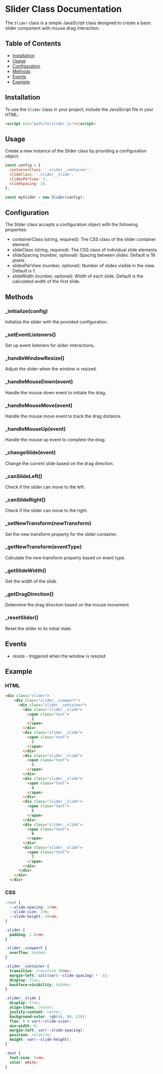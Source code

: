 # Slider Class Documentation

The `Slider` class is a simple JavaScript class designed to create a basic slider component with mouse drag interaction.

## Table of Contents
- [Installation](#installation)
- [Usage](#usage)
- [Configuration](#configuration)
- [Methods](#methods)
- [Events](#events)
- [Example](#example)

## Installation

To use the `Slider` class in your project, include the JavaScript file in your HTML:

```html
<script src="path/to/slider.js"></script>
```

## Usage

Create a new instance of the Slider class by providing a configuration object:

```js
const config = {
  containerClass: '.slider__container',
  slideClass: '.slider__slide',
  slidesPerView: 3,
  slideSpacing: 16,
};

const mySlider = new Slider(config);
```

## Configuration

The Slider class accepts a configuration object with the following properties:

- containerClass (string, required): The CSS class of the slider container element.
- slideClass (string, required): The CSS class of individual slide elements.
- slideSpacing (number, optional): Spacing between slides. Default is 16 pixels.
- slidesPerView (number, optional): Number of slides visible in the view. Default is 1.
- slideWidth (number, optional): Width of each slide. Default is the calculated width of the first slide.

## Methods

### _initialize(config)

Initialize the slider with the provided configuration.

### _setEventListeners()

Set up event listeners for slider interactions.

### _handleWindowResize()

Adjust the slider when the window is resized.

### _handleMouseDown(event)

Handle the mouse down event to initiate the drag.

### _handleMouseMove(event)

Handle the mouse move event to track the drag distance.

### _handleMouseUp(event)

Handle the mouse up event to complete the drag.

### _changeSlide(event)

Change the current slide based on the drag direction.

### _canSlideLeft()

Check if the slider can move to the left.

### _canSlideRight()

Check if the slider can move to the right.

### _setNewTransform(newTransform)

Set the new transform property for the slider container.

### _getNewTransform(eventType) 

Calculate the new transform property based on event type.

### _getSlideWidth()

Get the width of the slide.

### _getDragDirection()

Determine the drag direction based on the mouse movement.

### _resetSlider()

Reset the slider to its initial state.

## Events

- resize - triggered when the window is resized

## Example

### HTML
```html
<div class="slider">
    <div class="slider__viewport">
      <div class="slider__container">
        <div class="slider__slide">
          <span class="text">
            1
          </span>
        </div>
        <div class="slider__slide">
          <span class="text">
            2
          </span>
        </div>
        <div class="slider__slide">
          <span class="text">
            3
          </span>
        </div>
        <div class="slider__slide">
          <span class="text">
            4
          </span>
        </div>
        <div class="slider__slide">
          <span class="text">
            5
          </span>
        </div>
        <div class="slider__slide">
          <span class="text">
            6
          </span>
        </div>
        <div class="slider__slide">
          <span class="text">
            7
          </span>
        </div>
      </div>
    </div>
  </div>
```

### CSS
```css
:root {
  --slide-spacing: 1rem;
  --slide-size: 33%;
  --slide-height: 19rem;
}

.slider {
  padding: 1.6rem;
}

.slider__viewport {
  overflow: hidden;
}

.slider__container {
  transition: transform 300ms;
  margin-left: calc(var(--slide-spacing) * -1);
  display: flex;
  backface-visibility: hidden;
}

.slider__slide {
  display: flex;
  align-items: center;
  justify-content: center;
  background-color: rgb(46, 80, 218);
  flex: 0 0 var(--slide-size);
  min-width: 0;
  margin-left: var(--slide-spacing);
  position: relative;
  height: var(--slide-height);
}

.text {
  font-size: 5rem;
  color: white;
}
```
